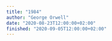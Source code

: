 ```yaml
---
title: "1984"
author: "George Orwell"
date: "2020-08-23T12:00:00+02:00"
finished: "2020-09-05T12:00:00+02:00"
---
```

